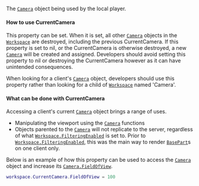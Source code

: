 The [`Camera`](https://create.roblox.com/docs/reference/engine/classes/Camera) object being used by the local player.
#### How to use CurrentCamera

This property can be set. When it is set, all other [`Camera`](https://create.roblox.com/docs/reference/engine/classes/Camera) objects
in the [`Workspace`](https://create.roblox.com/docs/reference/engine/classes/Workspace) are destroyed, including the previous
CurrentCamera. If this property is set to nil, or the CurrentCamera is
otherwise destroyed, a new [`Camera`](https://create.roblox.com/docs/reference/engine/classes/Camera) will be created and assigned.
Developers should avoid setting this property to nil or destroying the
CurrentCamera however as it can have unintended consequences.

When looking for a client's [`Camera`](https://create.roblox.com/docs/reference/engine/classes/Camera) object, developers should use
this property rather than looking for a child of [`Workspace`](https://create.roblox.com/docs/reference/engine/classes/Workspace) named
'Camera'.
#### What can be done with CurrentCamera

Accessing a client's current [`Camera`](https://create.roblox.com/docs/reference/engine/classes/Camera) object brings a range of uses.

- Manipulating the viewport using the [`Camera`](https://create.roblox.com/docs/reference/engine/classes/Camera) functions
- Objects parented to the [`Camera`](https://create.roblox.com/docs/reference/engine/classes/Camera) will not replicate to the server,
regardless of what [`Workspace.FilteringEnabled`](https://create.roblox.com/docs/reference/engine/classes/Workspace#FilteringEnabled) is set to. Prior
to [`Workspace.FilteringEnabled`](https://create.roblox.com/docs/reference/engine/classes/Workspace#FilteringEnabled), this was the main way to render
[`BasePart`](https://create.roblox.com/docs/reference/engine/classes/BasePart)s on one client only.

Below is an example of how this property can be used to access the
[`Camera`](https://create.roblox.com/docs/reference/engine/classes/Camera) object and increase its [`Camera.FieldOfView`](https://create.roblox.com/docs/reference/engine/classes/Camera#FieldOfView).
```lua
workspace.CurrentCamera.FieldOfView = 100
```